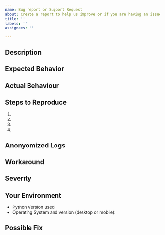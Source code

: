 ```yaml
---
name: Bug report or Support Request
about: Create a report to help us improve or if you are having an issue with a feature.
title: ''
labels: ''
assignees: ''

---
```


## Description
<!-- Provide a more detailed introduction to the issue itself, and why you consider it to be a bug -->
<!-- How has this bug affected you? What were you trying to accomplish? -->


## Expected Behavior
<!-- Tell us what should happen -->


## Actual Behaviour
<!-- Tell us what happens instead -->


## Steps to Reproduce
<!-- Provide an unambiguous set of steps to reproduce this bug -->
<!-- Include code to reproduce if relevant -->

1.
2.
3.
4.

## Anonyomized Logs
<!-- Post a snippet of your logs with personal or identifying information removed.  -->
<!-- Be careful to remove wallet addresses, your name, and amounts of cyrpto held if significant. -->

## Workaround
<!-- Include a workaround for this bug (if relevant) -->

## Severity
<!-- Does this significantly impact all users? only certain exchanges? -->

## Your Environment
<!-- Include relevant details about the environment you experienced the bug in -->

* Python Version used:
* Operating System and version (desktop or mobile):

## Possible Fix
<!-- Not obligatory, but suggest a fix or reason for the bug -->